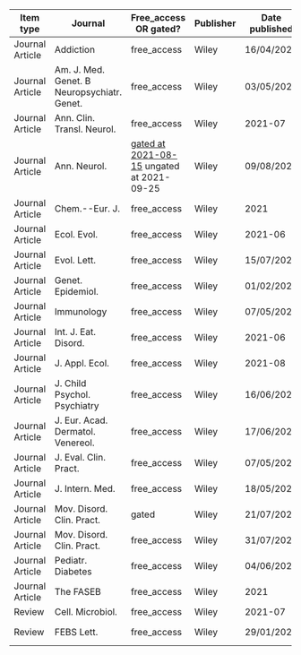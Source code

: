 |Item type      |Journal                                    |Free_access OR gated?|Publisher|Date published|DOI                                                               |
|---------------|-------------------------------------------|---------------------|---------|--------------|------------------------------------------------------------------|
|Journal Article|Addiction                                  |free_access          |Wiley    |16/04/2021    |[10.1111/add.15519](https://doi.org/10.1111/add.15519)            |
|Journal Article|Am. J. Med. Genet. B Neuropsychiatr. Genet.|free_access          |Wiley    |03/05/2021    |[10.1002/ajmg.b.32842](https://doi.org/10.1002/ajmg.b.32842)      |
|Journal Article|Ann. Clin. Transl. Neurol.                 |free_access          |Wiley    |2021-07       |[10.1002/acn3.51407](https://doi.org/10.1002/acn3.51407)          |
|Journal Article|Ann. Neurol.                               |[gated at 2021-08-15](https://archive.is/z58IP) ungated at 2021-09-25     |Wiley    |09/08/2021    |[10.1002/ana.26189](https://doi.org/10.1002/ana.26189)            |
|Journal Article|Chem.--Eur. J.                             |free_access          |Wiley    |2021          |[10.1002/chem.202101168](https://doi.org/10.1002/chem.202101168)  |
|Journal Article|Ecol. Evol.                                |free_access          |Wiley    |2021-06       |[10.1002/ece3.7662](https://doi.org/10.1002/ece3.7662)            |
|Journal Article|Evol. Lett.                                |free_access          |Wiley    |15/07/2021    |[10.1002/evl3.247](https://doi.org/10.1002/evl3.247)              |
|Journal Article|Genet. Epidemiol.                          |free_access          |Wiley    |01/02/2021    |[10.1002/gepi.22376](https://doi.org/10.1002/gepi.22376)          |
|Journal Article|Immunology                                 |free_access          |Wiley    |07/05/2021    |[10.1111/imm.13343](https://doi.org/10.1111/imm.13343)            |
|Journal Article|Int. J. Eat. Disord.                       |free_access          |Wiley    |2021-06       |[10.1002/eat.23513](https://doi.org/10.1002/eat.23513)            |
|Journal Article|J. Appl. Ecol.                             |free_access          |Wiley    |2021-08       |[10.1111/1365-2664.13892](https://doi.org/10.1111/1365-2664.13892)|
|Journal Article|J. Child Psychol. Psychiatry               |free_access          |Wiley    |16/06/2021    |[10.1111/jcpp.13494](https://doi.org/10.1111/jcpp.13494)          |
|Journal Article|J. Eur. Acad. Dermatol. Venereol.          |free_access          |Wiley    |17/06/2021    |[10.1111/jdv.17450](https://doi.org/10.1111/jdv.17450)            |
|Journal Article|J. Eval. Clin. Pract.                      |free_access          |Wiley    |07/05/2021    |[10.1111/jep.13574](https://doi.org/10.1111/jep.13574)            |
|Journal Article|J. Intern. Med.                            |free_access          |Wiley    |18/05/2021    |[10.1111/joim.13304](https://doi.org/10.1111/joim.13304)          |
|Journal Article|Mov. Disord. Clin. Pract.                  |gated                |Wiley    |21/07/2021    |[10.1002/mdc3.13314](https://doi.org/10.1002/mdc3.13314)          |
|Journal Article|Mov. Disord. Clin. Pract.                  |free_access          |Wiley    |31/07/2021    |[10.1002/mdc3.13310](https://doi.org/10.1002/mdc3.13310)          |
|Journal Article|Pediatr. Diabetes                          |free_access          |Wiley    |04/06/2021    |[10.1111/pedi.13239](https://doi.org/10.1111/pedi.13239)          |
|Journal Article|The FASEB                                  |free_access          |Wiley    |2021          |[10.1096/fj.202100075R](https://doi.org/10.1096/fj.202100075R)    |
|Review         |Cell. Microbiol.                           |free_access          |Wiley    |2021-07       |[10.1111/cmi.13335](https://doi.org/10.1111/cmi.13335)            |
|Review         |FEBS Lett.                                 |free_access          |Wiley    |29/01/2021    |[10.1002/1873-3468.14049](https://doi.org/10.1002/1873-3468.14049)|
